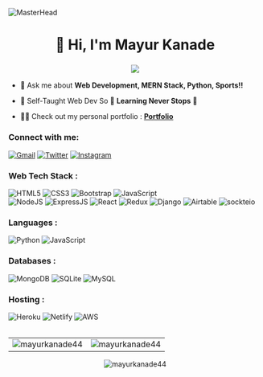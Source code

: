 ![MasterHead](https://res.cloudinary.com/epcorn/image/upload/v1654928027/signature/web-development_wgcu1f.jpg)
<h1 align="center">👋 Hi, I'm Mayur Kanade </h1>
<h3 align="center"> <img src="https://readme-typing-svg.herokuapp.com?size=30&color=22F7D1&center=true&vCenter=true&lines=MERN+Stack+Dev;Pythoon+Enthusiast" /> </h3>

- 💬 Ask me about **Web Development, MERN Stack, Python, Sports!!**

- 🌱 Self-Taught Web Dev So 🚀 **Learning Never Stops** 🚀

- 👨‍💻 Check out my personal portfolio : **<a href="https://mayur-kanade.netlify.app/" target="_blank">Portfolio</a>**

<h3 align="left">Connect with me:</h3>
<div align="left">
  <a href="mailto:kopcoder@gmail.com"><img alt="Gmail" src="https://img.shields.io/badge/Gmail-D14836?style=for-the-badge&logo=gmail&logoColor=white"/></a>
  <a href="https://twitter.com/redkopmayur"><img alt="Twitter" src="https://img.shields.io/badge/Twitter-2CA5E0?style=for-the-badge&logo=twitter&logoColor=white" /></a>
  <a href="https://www.instagram.com/the_red_kop/"><img alt="Instagram" src="https://img.shields.io/badge/Instagram-E4405F?style=for-the-badge&logo=instagram&logoColor=white"/></a>
</div>

<h3 align="left">Web Tech Stack :</h3>
<div align="left">
<img alt="HTML5" src="https://img.shields.io/badge/html5-%23E34F26.svg?style=for-the-badge&logo=html5&logoColor=white"/>
<img alt="CSS3" src="https://img.shields.io/badge/css3-%231572B6.svg?style=for-the-badge&logo=css3&logoColor=white"/> 
<img alt="Bootstrap" src="https://img.shields.io/badge/bootstrap-%23563D7C.svg?style=for-the-badge&logo=bootstrap&logoColor=white"/>
<img alt="JavaScript" src="https://img.shields.io/badge/javascript-%23323330.svg?style=for-the-badge&logo=javascript&logoColor=%23F7DF1E"/>
<br>
<img alt="NodeJS" src="https://img.shields.io/badge/node.js-%2343853D.svg?style=for-the-badge&logo=node-dot-js&logoColor=white"/>
<img alt="ExpressJS" src="https://img.shields.io/badge/Express.js-000000?style=for-the-badge&logo=express&logoColor=white"/>
<img alt="React" src="https://img.shields.io/badge/react-%2320232a.svg?style=for-the-badge&logo=react&logoColor=%2361DAFB"/>
<img alt="Redux" src="https://img.shields.io/badge/Redux-593D88?style=for-the-badge&logo=redux&logoColor=white"/>
<img alt="Django" src="https://img.shields.io/badge/Django-%2343853D.svg?style=for-the-badge&logo=django&logoColor=white"/>
<img alt="Airtable" src="https://img.shields.io/badge/Airtable-%2320232a.svg?style=for-the-badge&logo=airtable&logoColor=%2361DAFB"/>
<img alt="sockteio" src="https://img.shields.io/badge/Socket.io-010101?&style=for-the-badge&logo=Socket.io&logoColor=white"/>
</div>

<h3 align="left">Languages :</h3>
<div align="left">
  <img alt="Python" src="https://img.shields.io/badge/python-%2314354C.svg?style=for-the-badge&logo=python&logoColor=white"/>
  <img alt="JavaScript" src="https://img.shields.io/badge/javascript-%23323330.svg?style=for-the-badge&logo=javascript&logoColor=%23F7DF1E"/> 
</div>

<h3 align="left">Databases :</h3>
<div align="left">
  <img alt="MongoDB" src ="https://img.shields.io/badge/MongoDB-4EA94B?style=for-the-badge&logo=mongodb&logoColor=white"/>
  <img alt="SQLite" src ="https://img.shields.io/badge/sqlite-%2307405e.svg?style=for-the-badge&logo=sqlite&logoColor=white"/>
  <img alt="MySQL" src="https://img.shields.io/badge/mysql-%2300f.svg?style=for-the-badge&logo=mysql&logoColor=white"/>
</div>


<h3 align="left">Hosting :</h3>
<div align="left">
  <img alt="Heroku" src="https://img.shields.io/badge/heroku-%23430098.svg?style=for-the-badge&logo=heroku&logoColor=white"/>
  <img alt="Netlify" src="https://img.shields.io/badge/Netlify-00C7B7?style=for-the-badge&logo=netlify&logoColor=white"/>
  <img alt="AWS" src="https://img.shields.io/badge/Amazon_AWS-FF9900?style=for-the-badge&logo=amazonaws&logoColor=white"/>
  
</div><br/>

<table>
  <tr>
    <td><img src="https://github-readme-stats.vercel.app/api?username=mayurkanade44&show_icons=true&theme=dark&locale=en" alt="mayurkanade44" /></td>
    <td><img src="https://github-readme-stats.vercel.app/api/top-langs?username=mayurkanade44&show_icons=true&theme=dark&locale=en&layout=compact" alt="mayurkanade44" /></td>
  </tr>
</table>

<div align="center">
<p><img align="center" src="https://github-readme-streak-stats.herokuapp.com/?user=mayurkanade44&theme=dark" alt="mayurkanade44" /></p>
</div>
